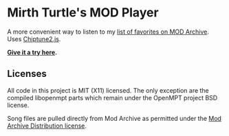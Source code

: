 # Mirth Turtle's MOD Player

A more convenient way to listen to my [list of favorites on MOD Archive](https://modarchive.org/index.php?request=view_member_favourites&query=93325). Uses [Chiptune2.js](https://github.com/deskjet/chiptune2.js).

**[Give it a try here](https://christiancodes.github.io/mirthturtle-modplayer/).**

## Licenses

All code in this project is MIT (X11) licensed. The only exception are the compiled libopenmpt parts which remain under the OpenMPT project BSD license.

Song files are pulled directly from Mod Archive as permitted under the [Mod Archive Distribution license](https://modarchive.org/index.php?terms-upload).
